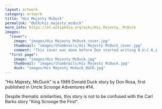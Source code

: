 ```yaml
---
layout: artwork
category: artwork
title: "His Majesty McDuck"
permalink: "DUCK/his_majesty_mcduck"
more_info: https://en.wikipedia.org/wiki/His_Majesty,_McDuck
images:
  "cover":
    image: "images/His Majesty McDuck_cover.jpg"
    thumbnail: "images/thumbnails/His Majesty McDuck_cover.jpg"
    comment: "This cover was done before Don started writing D.U.C.K.s on covers."
  "first page":
    image: "images/His Majesty McDuck.jpg"
    thumbnail: "images/thumbnails/His Majesty McDuck.jpg"
    duck: "images/His Majesty McDuck_DUCK.jpg"
---
```


"His Majesty, McDuck" is a 1989 Donald Duck story by Don Rosa, first published in Uncle Scrooge Adventures #14.

Despite thematic similarities, this story is not to be confused with the Carl Barks story "King Scrooge the First".
